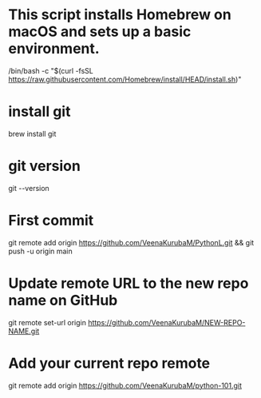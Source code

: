 # This script installs Homebrew on macOS and sets up a basic environment.
/bin/bash -c "$(curl -fsSL https://raw.githubusercontent.com/Homebrew/install/HEAD/install.sh)"
# install git
brew install git
# git version
git --version
# First commit
git remote add origin https://github.com/VeenaKurubaM/PythonL.git && git push -u origin main
# Update remote URL to the new repo name on GitHub
git remote set-url origin https://github.com/VeenaKurubaM/NEW-REPO-NAME.git
# Add your current repo remote
git remote add origin https://github.com/VeenaKurubaM/python-101.git
